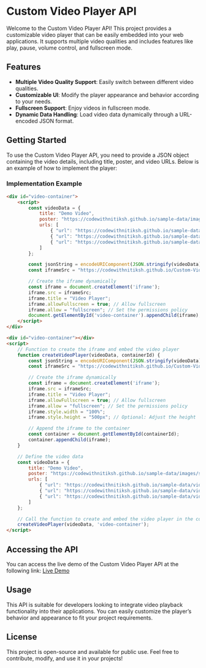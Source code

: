 # Custom Video Player API

Welcome to the Custom Video Player API! This project provides a customizable video player that can be easily embedded into your web applications. It supports multiple video qualities and includes features like play, pause, volume control, and fullscreen mode.

## Features

- **Multiple Video Quality Support**: Easily switch between different video qualities.
- **Customizable UI**: Modify the player appearance and behavior according to your needs.
- **Fullscreen Support**: Enjoy videos in fullscreen mode.
- **Dynamic Data Handling**: Load video data dynamically through a URL-encoded JSON format.

## Getting Started

To use the Custom Video Player API, you need to provide a JSON object containing the video details, including title, poster, and video URLs. Below is an example of how to implement the player:

### Implementation Example

```html
<div id="video-container">
    <script>
        const videoData = {
            title: "Demo Video",
            poster: "https://codewithnitiksh.github.io/sample-data/images/spider-man-no-way-home-u7sd6vs76v.webp", // Replace with your poster URL
            urls: [
                { "url": "https://codewithnitiksh.github.io/sample-data/videos/3195394-sd_640_360_25fps.mp4", "quality": "360p" },
                { "url": "https://codewithnitiksh.github.io/sample-data/videos/Happiness(240p).mp4", "quality": "240p" },
                { "url": "https://codewithnitiksh.github.io/sample-data/videos/Happiness(144p).mp4", "quality": "144p" }
            ]
        };

        const jsonString = encodeURIComponent(JSON.stringify(videoData));
        const iframeSrc = "https://codewithnitiksh.github.io/Custom-Video-Player-API/?data=" + jsonString;

        // Create the iframe dynamically
        const iframe = document.createElement('iframe');
        iframe.src = iframeSrc;
        iframe.title = "Video Player";
        iframe.allowFullscreen = true; // Allow fullscreen
        iframe.allow = "fullscreen"; // Set the permissions policy
        document.getElementById('video-container').appendChild(iframe);
    </script>
</div>
```
```html
<div id="video-container"></div>
<script>
    // Function to create the iframe and embed the video player
    function createVideoPlayer(videoData, containerId) {
        const jsonString = encodeURIComponent(JSON.stringify(videoData));
        const iframeSrc = "https://codewithnitiksh.github.io/Custom-Video-Player-API/?data=" + jsonString;

        // Create the iframe dynamically
        const iframe = document.createElement('iframe');
        iframe.src = iframeSrc;
        iframe.title = "Video Player";
        iframe.allowFullscreen = true; // Allow fullscreen
        iframe.allow = "fullscreen"; // Set the permissions policy
        iframe.style.width = "100%";
        iframe.style.height = "500px"; // Optional: Adjust the height

        // Append the iframe to the container
        const container = document.getElementById(containerId);
        container.appendChild(iframe);
    }

    // Define the video data
    const videoData = {
        title: "Demo Video",
        poster: "https://codewithnitiksh.github.io/sample-data/images/spider-man-no-way-home-u7sd6vs76v.webp",
        urls: [
            { "url": "https://codewithnitiksh.github.io/sample-data/videos/3195394-sd_640_360_25fps.mp4", "quality": "360p" },
            { "url": "https://codewithnitiksh.github.io/sample-data/videos/Happiness(240p).mp4", "quality": "240p" },
            { "url": "https://codewithnitiksh.github.io/sample-data/videos/Happiness(144p).mp4", "quality": "144p" }
        ]
    };

    // Call the function to create and embed the video player in the container
    createVideoPlayer(videoData, 'video-container');
</script>
```


## Accessing the API

You can access the live demo of the Custom Video Player API at the following link:
[Live Demo](https://codewithnitiksh.github.io/Custom-Video-Player-API/)

## Usage

This API is suitable for developers looking to integrate video playback functionality into their applications. You can easily customize the player’s behavior and appearance to fit your project requirements.

## License

This project is open-source and available for public use. Feel free to contribute, modify, and use it in your projects!
